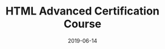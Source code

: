 ---
title: HTML Advanced Certification Course
date: '2019-06-14'
skills:
  - HTML
issuer: Google
imageUrl: ''
certificateUrl: https://drive.google.com/file/d/1MY84i-7D-rqv2yWLDS4Ggc-eHgYxpF2_/view
---